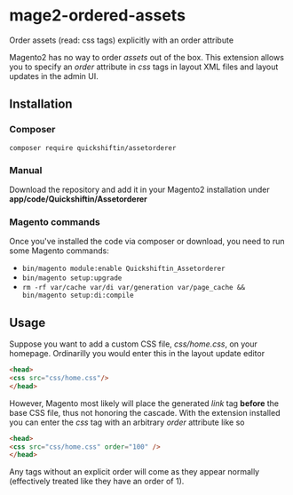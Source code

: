 # mage2-ordered-assets
Order assets (read: css tags) explicitly with an order attribute

Magento2 has no way to order *assets* out of the box. This extension allows you to specify an *order* attribute in *css* tags in layout XML files and layout updates in the admin UI.

## Installation
### Composer
`composer require quickshiftin/assetorderer`

### Manual
Download the repository and add it in your Magento2 installation under **app/code/Quickshiftin/Assetorderer**

### Magento commands
Once you've installed the code via composer or download, you need to run some Magento commands:

* `bin/magento module:enable Quickshiftin_Assetorderer`
* `bin/magento setup:upgrade`
* `rm -rf var/cache var/di var/generation var/page_cache && bin/magento setup:di:compile`

## Usage
Suppose you want to add a custom CSS file, *css/home.css*, on your homepage. Ordinarilly you would enter this in the layout update editor 

```html
<head>
<css src="css/home.css"/>
</head>
```

However, Magento most likely will place the generated *link* tag **before** the base CSS file, thus not honoring the cascade. With the extension installed you can enter the *css* tag with an arbitrary *order* attribute like so

```html
<head>
<css src="css/home.css" order="100" />
</head>
```

Any tags without an explicit order will come as they appear normally (effectively treated like they have an order of 1).
